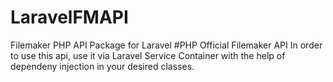 # LaravelFMAPI
Filemaker PHP API Package for Laravel 
#PHP Official Filemaker API
In order to use this api, use it via Laravel Service Container with the help of dependeny injection in your desired classes.
